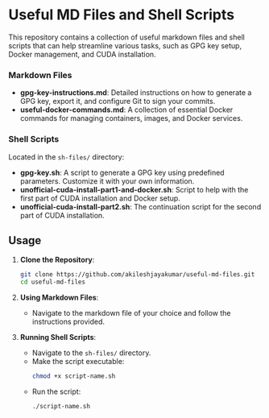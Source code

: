# Useful MD Files and Shell Scripts

This repository contains a collection of useful markdown files and shell scripts that can help streamline various tasks, such as GPG key setup, Docker management, and CUDA installation.

### Markdown Files

- **gpg-key-instructions.md**: Detailed instructions on how to generate a GPG key, export it, and configure Git to sign your commits.
- **useful-docker-commands.md**: A collection of essential Docker commands for managing containers, images, and Docker services.

### Shell Scripts

Located in the `sh-files/` directory:

- **gpg-key.sh**: A script to generate a GPG key using predefined parameters. Customize it with your own information.
- **unofficial-cuda-install-part1-and-docker.sh**: Script to help with the first part of CUDA installation and Docker setup.
- **unofficial-cuda-install-part2.sh**: The continuation script for the second part of CUDA installation.

## Usage

1. **Clone the Repository**:
   ```bash
   git clone https://github.com/akileshjayakumar/useful-md-files.git
   cd useful-md-files
   ```

2. **Using Markdown Files**:
   - Navigate to the markdown file of your choice and follow the instructions provided.

3. **Running Shell Scripts**:
   - Navigate to the `sh-files/` directory.
   - Make the script executable:
     ```bash
     chmod +x script-name.sh
     ```
   - Run the script:
     ```bash
     ./script-name.sh
     ```
